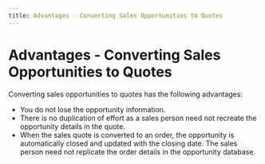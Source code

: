 ```yaml
---
title: Advantages - Converting Sales Opportunities to Quotes
---
```


# Advantages - Converting Sales Opportunities to Quotes 


Converting sales opportunities to quotes has the following advantages:

- You do not  lose the opportunity information.
- There is no  duplication of effort as a sales person need not recreate the opportunity  details in the quote.
- When the sales  quote is converted to an order, the opportunity is automatically closed  and updated with the closing date. The sales person need not replicate  the order details in the opportunity database.

